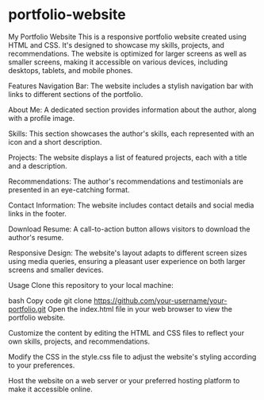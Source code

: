 # portfolio-website
My Portfolio Website
This is a responsive portfolio website created using HTML and CSS. It's designed to showcase my skills, projects, and recommendations. The website is optimized for larger screens as well as smaller screens, making it accessible on various devices, including desktops, tablets, and mobile phones.

Features
Navigation Bar: The website includes a stylish navigation bar with links to different sections of the portfolio.

About Me: A dedicated section provides information about the author, along with a profile image.

Skills: This section showcases the author's skills, each represented with an icon and a short description.

Projects: The website displays a list of featured projects, each with a title and a description.

Recommendations: The author's recommendations and testimonials are presented in an eye-catching format.

Contact Information: The website includes contact details and social media links in the footer.

Download Resume: A call-to-action button allows visitors to download the author's resume.

Responsive Design: The website's layout adapts to different screen sizes using media queries, ensuring a pleasant user experience on both larger screens and smaller devices.

Usage
Clone this repository to your local machine:

bash
Copy code
git clone https://github.com/your-username/your-portfolio.git
Open the index.html file in your web browser to view the portfolio website.

Customize the content by editing the HTML and CSS files to reflect your own skills, projects, and recommendations.

Modify the CSS in the style.css file to adjust the website's styling according to your preferences.

Host the website on a web server or your preferred hosting platform to make it accessible online.
